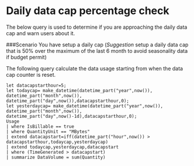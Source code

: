 # Daily data cap percentage check

The below query is used to determine if you are approaching the daily data cap and warn users about it.

###Scenario
You have setup a daily cap (_Suggestion_ setup a daily data cap that is 50% over the maximum of the last 6 month to avoid seasonality data if budget permit) 

The following query calculate the data usage starting from when the data cap counter is reset.

```kql
let datacapstarthour=5;
let todaycap= make_datetime(datetime_part("year",now()), datetime_part("month",now()), datetime_part("day",now()),datacapstarthour,0);
let yesterdaycap= make_datetime(datetime_part("year",now()), datetime_part("month",now()), datetime_part("day",now()-1d),datacapstarthour,0);
Usage 
| where IsBillable == true
| where QuantityUnit == "MBytes"
| extend datacapstart=iff(datetime_part("hour",now()) > datacapstarthour,todaycap,yesterdaycap)
| extend todaycap,yesterdaycap,datacapstart
| where (TimeGenerated > datacapstart)
| summarize DataVolume = sum(Quantity) 
```

